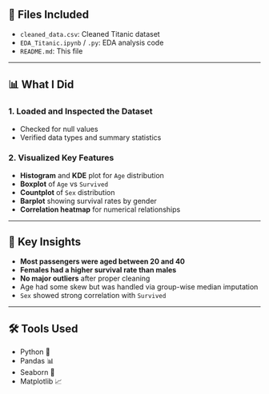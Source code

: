 ## 📁 Files Included

- `cleaned_data.csv`: Cleaned Titanic dataset
- `EDA_Titanic.ipynb` / `.py`: EDA analysis code
- `README.md`: This file

---

## 📊 What I Did

### 1. **Loaded and Inspected the Dataset**
- Checked for null values
- Verified data types and summary statistics

### 2. **Visualized Key Features**
- **Histogram** and **KDE** plot for `Age` distribution
- **Boxplot** of `Age` vs `Survived`
- **Countplot** of `Sex` distribution
- **Barplot** showing survival rates by gender
- **Correlation heatmap** for numerical relationships

---

## 📌 Key Insights

- **Most passengers were aged between 20 and 40**
- **Females had a higher survival rate than males**
- **No major outliers** after proper cleaning
- Age had some skew but was handled via group-wise median imputation
- `Sex` showed strong correlation with `Survived`

---

## 🛠 Tools Used

- Python 🐍
- Pandas 📊
- Seaborn 🎨
- Matplotlib 📈
